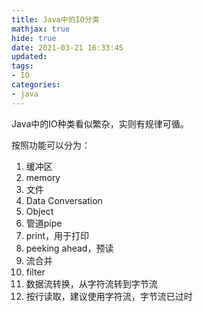 ```yaml
---
title: Java中的IO分类
mathjax: true
hide: true
date: 2021-03-21 16:33:45
updated:
tags:
- IO
categories:
- java
---
```


Java中的IO种类看似繁杂，实则有规律可循。

按照功能可以分为：

1. 缓冲区
2. memory
3. 文件
4. Data Conversation
5. Object
6. 管道pipe
7. print，用于打印
8. peeking ahead，预读
9. 流合并
10. filter
11. 数据流转换，从字符流转到字节流
12. 按行读取，建议使用字符流，字节流已过时